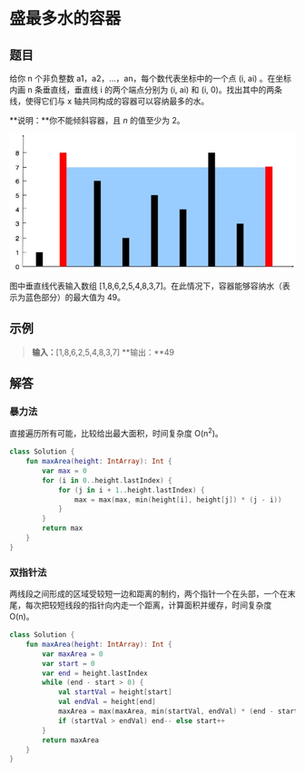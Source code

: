 # 盛最多水的容器

## 题目

给你 n 个非负整数 a1，a2，...，an，每个数代表坐标中的一个点 (i, ai) 。在坐标内画 n 条垂直线，垂直线 i 的两个端点分别为 (i, ai) 和 (i, 0)。找出其中的两条线，使得它们与 x 轴共同构成的容器可以容纳最多的水。

**说明：**你不能倾斜容器，且 *n* 的值至少为 2。

![question](../../attachments/Leetcode/011-question.jpg)

图中垂直线代表输入数组 [1,8,6,2,5,4,8,3,7]。在此情况下，容器能够容纳水（表示为蓝色部分）的最大值为 49。

## 示例

> **输入：**[1,8,6,2,5,4,8,3,7]
> **输出：**49

## 解答

### 暴力法

直接遍历所有可能，比较给出最大面积，时间复杂度 O(n<sup>2</sup>)。

```kotlin
class Solution {
    fun maxArea(height: IntArray): Int {
        var max = 0
        for (i in 0..height.lastIndex) {
            for (j in i + 1..height.lastIndex) {
                max = max(max, min(height[i], height[j]) * (j - i))
            }
        }
        return max
    }
}
```

### 双指针法

两线段之间形成的区域受较短一边和距离的制约，两个指针一个在头部，一个在末尾，每次把较短线段的指针向内走一个距离，计算面积并缓存，时间复杂度 O(n)。

```kotlin
class Solution {
  	fun maxArea(height: IntArray): Int {
        var maxArea = 0
        var start = 0
        var end = height.lastIndex
        while (end - start > 0) {
            val startVal = height[start]
            val endVal = height[end]
            maxArea = max(maxArea, min(startVal, endVal) * (end - start))
            if (startVal > endVal) end-- else start++
        }
        return maxArea
    }
}
```

